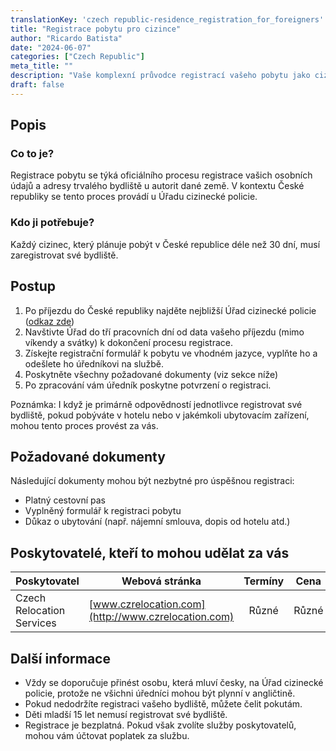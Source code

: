 ```yaml
---
translationKey: 'czech republic-residence_registration_for_foreigners'
title: "Registrace pobytu pro cizince"
author: "Ricardo Batista"
date: "2024-06-07"
categories: ["Czech Republic"]
meta_title: ""
description: "Vaše komplexní průvodce registrací vašeho pobytu jako cizince v České republice"
draft: false
---
```


## Popis
### Co to je?
Registrace pobytu se týká oficiálního procesu registrace vašich osobních údajů a adresy trvalého bydliště u autorit dané země. V kontextu České republiky se tento proces provádí u Úřadu cizinecké policie.

### Kdo ji potřebuje?
Každý cizinec, který plánuje pobýt v České republice déle než 30 dní, musí zaregistrovat své bydliště.

## Postup

1. Po příjezdu do České republiky najděte nejbližší Úřad cizinecké policie ([odkaz zde](https://www.mvcr.cz/mvcren/article/contacts-foreign-police.aspx))
2. Navštivte Úřad do tří pracovních dní od data vašeho příjezdu (mimo víkendy a svátky) k dokončení procesu registrace.
3. Získejte registrační formulář k pobytu ve vhodném jazyce, vyplňte ho a odešlete ho úředníkovi na službě.
4. Poskytněte všechny požadované dokumenty (viz sekce níže)
5. Po zpracování vám úředník poskytne potvrzení o registraci.

Poznámka: I když je primárně odpovědností jednotlivce registrovat své bydliště, pokud pobýváte v hotelu nebo v jakémkoli ubytovacím zařízení, mohou tento proces provést za vás.

## Požadované dokumenty
Následující dokumenty mohou být nezbytné pro úspěšnou registraci:

- Platný cestovní pas
- Vyplněný formulář k registraci pobytu
- Důkaz o ubytování (např. nájemní smlouva, dopis od hotelu atd.)

## Poskytovatelé, kteří to mohou udělat za vás

| Poskytovatel    |     Webová stránka     |     Termíny    |       Cena      |
| --------------- | --------------- |  :-------------: | :-------------: |
| Czech Relocation Services      |  [www.czrelocation.com](http://www.czrelocation.com)       |      Různé      |        Různé       |

## Další informace
- Vždy se doporučuje přinést osobu, která mluví česky, na Úřad cizinecké policie, protože ne všichni úředníci mohou být plynní v angličtině.
- Pokud nedodržíte registraci vašeho bydliště, můžete čelit pokutám.
- Děti mladší 15 let nemusí registrovat své bydliště.
- Registrace je bezplatná. Pokud však zvolíte služby poskytovatelů, mohou vám účtovat poplatek za službu.
